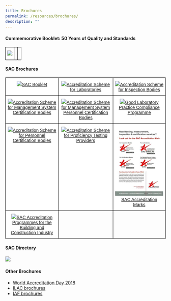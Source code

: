```yaml
---
title: Brochures
permalink: /resources/brochures/
description: ""
---
```

<style type="text/css">
.tg  {border-collapse:collapse;border-spacing:0;}
.tg td{border-color:black;border-style:solid;border-width:1px;font-family:Arial, sans-serif;font-size:14px;
  overflow:hidden;padding:10px 5px;word-break:normal;}
.tg th{border-color:black;border-style:solid;border-width:1px;font-family:Arial, sans-serif;font-size:14px;
  font-weight:normal;overflow:hidden;padding:10px 5px;word-break:normal;}
.tg .tg-ogew{background-color:#FFF;color:#484848;text-align:center;vertical-align:top}
.tg .tg-0lax{text-align:left;vertical-align:top}
</style>

<h4>Commemorative Booklet: 50 Years of Quality and Standards</h4>

<table class="tg">
<thead>
	 <tr>
    <td class="tg-ogew"><a href="https://spring.enterprisesg.gov.sg/Resources/Documents/50_years_of_quality_and_standards/web/html5/index.html"><img style="width:30%" src="https://d33wubrfki0l68.cloudfront.net/b1937abe44769cefc51fbf3c4d4e2e18cad96c32/f39c8/images/brochures/comm-book-2016.png"><span style="text-decoration:none;color:inherit"></span></a></td>    
		 <td class="tg-0lax"></td>
    <td class="tg-0lax"></td>
  </tr>
	</thead></table>
<h4>SAC Brochures</h4>
<table class="tg">
  <tbody><tr>
    <th class="tg-ogew"><a href="/files/Brochures/sac-booklet.pdf"><img src="https://d33wubrfki0l68.cloudfront.net/d3e042dfeed89ee8ab6ebd62597f9e1b282d4bd8/4074e/images/brochures/sac-booklet.jpg"><span style="text-decoration:none;color:inherit">SAC Booklet</span></a></th>
    <th class="tg-ogew"><a href="/files/Brochures/SAC-Brochure-Accreditation-Scheme-for-Laboratories.pdf"><img src="https://d33wubrfki0l68.cloudfront.net/9a415faf7ad2a6b74430a9d8c525f2b8600d6b14/11397/images/brochures/laboratories.jpg"><span style="text-decoration:none;color:inherit">Accreditation Scheme for Laboratories</span></a></th>
    <th class="tg-ogew"><a href="/files/Brochures/SAC-Brochure-Accreditation-Scheme-for-Inspection-Bodies.pdf"><img src="https://d33wubrfki0l68.cloudfront.net/567a3955f002452e4547ebec6704081bb5aca84f/c408b/images/brochures/inspection.jpg"><span style="text-decoration:none;color:inherit">Accreditation Scheme for Inspection Bodies</span></a></th>
  </tr>

</tbody><tbody>
  <tr>
    <td class="tg-ogew"><a href="/files/Brochures/SAC-Brochure-Accreditation-Scheme-for-Managament-System-Certification-Bodies.pdf"><img src="https://d33wubrfki0l68.cloudfront.net/2368f44f119d2c07895e578376958836a47eace0/9e941/images/brochures/certification.jpg"><span style="text-decoration:none;color:inherit">Accreditation Scheme for Management System Certification Bodies</span></a></td>
    <td class="tg-ogew"><a href="/files/Brochures/SAC-Brochure-Accreditation-Scheme-for-Product-Certification-Bodies.pdf"><img src="https://d33wubrfki0l68.cloudfront.net/bc991f92814755a4d8484f3de3f5a08c63fbfd19/d5faf/images/brochures/personnel.jpg"><span style="text-decoration:none;color:inherit">Accreditation Scheme for Management System Personnel Certification Bodies</span></a></td>
    <td class="tg-ogew"><a href="/files/Brochures/SAC-Brochure-Good-Laboratory-Practice-Compliance-Programme.pdf"><img src="https://d33wubrfki0l68.cloudfront.net/a915b721f8c59e0eefa908a03b3ab457e9c04c0a/83e52/images/brochures/glp.jpg"><span style="text-decoration:none;color:inherit">Good Laboratory Practice Compliance Programme</span></a></td>
  </tr>
  <tr>
    <td class="tg-ogew"><a href="/files/Brochures/SAC-Brochure-Accreditation-Scheme-for-Personnel-Certification-Bodies.pdf"><img src="https://d33wubrfki0l68.cloudfront.net/bc991f92814755a4d8484f3de3f5a08c63fbfd19/d5faf/images/brochures/personnel.jpg"><span style="text-decoration:none;color:inherit">Accreditation Scheme for Personnel Certification Bodies</span></a></td>
    <td class="tg-ogew"><a href="/files/Brochures/SAC-Brochure-Accreditation-Scheme-for-Proficiency-Testing-Providers.pdf"><img src="https://d33wubrfki0l68.cloudfront.net/34d3d17164d837b970bffa2ea98edad1a36540ce/bc07f/images/brochures/proficiency.jpg"><span style="text-decoration:none;color:inherit">Accreditation Scheme for Proficiency Testing Providers</span></a></td>
    <td class="tg-ogew"><a href="/files/Brochures/SAC-Brochure-SAC-Accreditation-Mark.pdf"><img src="/images/brochures/SAC-Brochures-SAC-Accreditation%20Marks.jpg"><span style="text-decoration:none;color:inherit">SAC Accreditation Marks</span></a></td>
  </tr>
  <tr>
    <td class="tg-ogew"><a href="/files/Brochures/SAC-Accreditation-Programmes-for-the-Building-and-Construction-Industry.pdf"><img src="https://d33wubrfki0l68.cloudfront.net/56849558d177589e8c440ef349035eff90f48084/f2099/images/brochures/sac-brochures-building_construction.png"><span style="text-decoration:none;color:inherit">SAC Accreditation Programmes for the Building and Construction Industry</span></a></td>
    <td class="tg-0lax"></td>
    <td class="tg-0lax"></td>
  </tr>
</tbody>
</table>
<h4>SAC Directory</h4>

	 
<a href="/files/Brochures/SAC-Directory-16-17-Final.pdf"><img style="width:30%" src="https://d33wubrfki0l68.cloudfront.net/580f0b52b9d7e69d9ce6ced07bccd2452f5bc620/18af7/images/brochures/sac-directory-cover-1617.png"><span style="text-decoration:none;color:inherit"></span></a>    
		 
    
  
	
<h4>Other Brochures</h4>
<ul>


<li><a target="_blank" href="http://ilac.org/news-and-events/world-accreditation-day/">World Accreditation Day 2018</a></li>


<li><a target="_blank" href="https://ilac.org/publications-and-resources/ilac-promotional-brochures/">ILAC brochures</a></li>


<li><a target="_blank" href="https://www.iaf.nu/articles/Promotional_Documents/300">IAF brochures</a></li>

</ul>